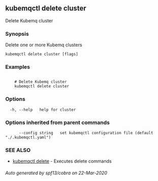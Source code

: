 ## kubemqctl delete cluster

Delete Kubemq cluster

### Synopsis

Delete one or more Kubemq clusters

```
kubemqctl delete cluster [flags]
```

### Examples

```

 	# Delete Kubemq cluster
	kubemqctl delete cluster

```

### Options

```
  -h, --help   help for cluster
```

### Options inherited from parent commands

```
      --config string   set kubemqctl configuration file (default "./.kubemqctl.yaml")
```

### SEE ALSO

* [kubemqctl delete](kubemqctl_delete.md)	 - Executes delete commands

###### Auto generated by spf13/cobra on 22-Mar-2020
